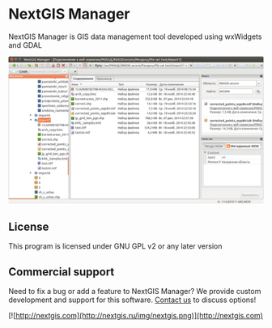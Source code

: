 NextGIS Manager
===============
NextGIS Manager is GIS data management tool developed using wxWidgets and GDAL

![Screenshot_1](/art/png/NextGIS_Manager.png)

License
-------------
This program is licensed under GNU GPL v2 or any later version

Commercial support
----------
Need to fix a bug or add a feature to NextGIS Manager? We provide custom development and support for this software. [Contact us](http://nextgis.ru/en/contact/) to discuss options!

[![http://nextgis.com](http://nextgis.ru/img/nextgis.png)](http://nextgis.com)
